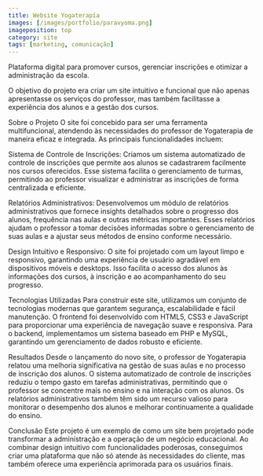 ```yaml
---
title: Website Yogaterapia
images: [/images/portfolio/paravyoma.png]
imageposition: top
category: site
tags: [marketing, comunicação]
---
```

Plataforma digital para promover cursos, gerenciar inscrições e otimizar a administração da escola.

O objetivo do projeto era criar um site intuitivo e funcional que não apenas apresentasse os serviços do professor, mas também facilitasse a experiência dos alunos e a gestão dos cursos.

Sobre o Projeto
O site foi concebido para ser uma ferramenta multifuncional, atendendo às necessidades do professor de Yogaterapia de maneira eficaz e integrada. As principais funcionalidades incluem:

Sistema de Controle de Inscrições: Criamos um sistema automatizado de controle de inscrições que permite aos alunos se cadastrarem facilmente nos cursos oferecidos. Esse sistema facilita o gerenciamento de turmas, permitindo ao professor visualizar e administrar as inscrições de forma centralizada e eficiente.

Relatórios Administrativos: Desenvolvemos um módulo de relatórios administrativos que fornece insights detalhados sobre o progresso dos alunos, frequência nas aulas e outras métricas importantes. Esses relatórios ajudam o professor a tomar decisões informadas sobre o gerenciamento de suas aulas e a ajustar seus métodos de ensino conforme necessário.

Design Intuitivo e Responsivo: O site foi projetado com um layout limpo e responsivo, garantindo uma experiência de usuário agradável em dispositivos móveis e desktops. Isso facilita o acesso dos alunos às informações dos cursos, à inscrição e ao acompanhamento do seu progresso.

Tecnologias Utilizadas
Para construir este site, utilizamos um conjunto de tecnologias modernas que garantem segurança, escalabilidade e fácil manutenção. O frontend foi desenvolvido com HTML5, CSS3 e JavaScript para proporcionar uma experiência de navegação suave e responsiva. Para o backend, implementamos um sistema baseado em PHP e MySQL, garantindo um gerenciamento de dados robusto e eficiente.

Resultados
Desde o lançamento do novo site, o professor de Yogaterapia relatou uma melhoria significativa na gestão de suas aulas e no processo de inscrição dos alunos. O sistema automatizado de controle de inscrições reduziu o tempo gasto em tarefas administrativas, permitindo que o professor se concentre mais no ensino e na interação com os alunos. Os relatórios administrativos também têm sido um recurso valioso para monitorar o desempenho dos alunos e melhorar continuamente a qualidade do ensino.

Conclusão
Este projeto é um exemplo de como um site bem projetado pode transformar a administração e a operação de um negócio educacional. Ao combinar design intuitivo com funcionalidades poderosas, conseguimos criar uma plataforma que não só atende às necessidades do cliente, mas também oferece uma experiência aprimorada para os usuários finais.